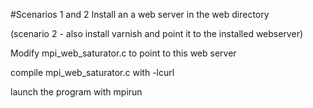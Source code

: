 #Scenarios 1 and 2
Install an a web server in the web directory

(scenario 2 - also install varnish and point it to the installed webserver)

Modify mpi_web_saturator.c to point to this web server

compile mpi_web_saturator.c with -lcurl

launch the program with mpirun